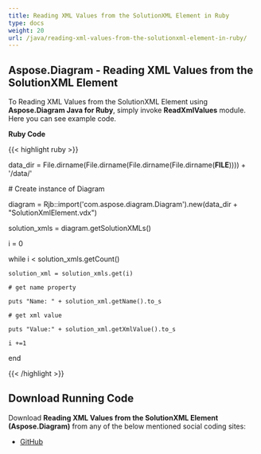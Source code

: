 ```yaml
---
title: Reading XML Values from the SolutionXML Element in Ruby
type: docs
weight: 20
url: /java/reading-xml-values-from-the-solutionxml-element-in-ruby/
---
```


## **Aspose.Diagram - Reading XML Values from the SolutionXML Element**
To Reading XML Values from the SolutionXML Element using **Aspose.Diagram Java for Ruby**, simply invoke **ReadXmlValues** module. Here you can see example code.

**Ruby Code**

{{< highlight ruby >}}

 data_dir = File.dirname(File.dirname(File.dirname(File.dirname(__FILE__)))) + '/data/'

\# Create instance of Diagram

diagram = Rjb::import('com.aspose.diagram.Diagram').new(data_dir + "SolutionXmlElement.vdx")

solution_xmls = diagram.getSolutionXMLs()

i = 0

while i < solution_xmls.getCount()

    solution_xml = solution_xmls.get(i)

    # get name property

    puts "Name: " + solution_xml.getName().to_s

    # get xml value

    puts "Value:" + solution_xml.getXmlValue().to_s

    i +=1

end

{{< /highlight >}}
## **Download Running Code**
Download **Reading XML Values from the SolutionXML Element (Aspose.Diagram)** from any of the below mentioned social coding sites:

- [GitHub](https://github.com/asposediagram/Aspose.Diagram-for-Java/blob/master/Plugins/Aspose_Diagram_Java_for_Ruby/lib/asposediagramjava/SolutionXML/readxmlvalues.rb)
